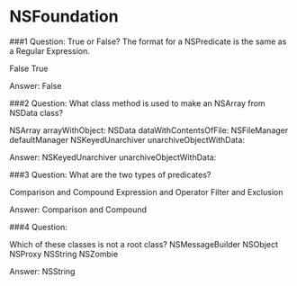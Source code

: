 NSFoundation
==

###1 Question:
True or False? The format for a NSPredicate is the same as a Regular Expression.

False
True

Answer: False

###2 Question:
What class method is used to make an NSArray from NSData class?

NSArray arrayWithObject:
NSData dataWithContentsOfFile:
NSFileManager defaultManager
NSKeyedUnarchiver unarchiveObjectWithData:

Answer: NSKeyedUnarchiver unarchiveObjectWithData:

###3 Question:
What are the two types of predicates?

Comparison and Compound
Expression and Operator
Filter and Exclusion

Answer: Comparison and Compound

###4 Question:

Which of these classes is not a root class?
NSMessageBuilder
NSObject
NSProxy
NSString
NSZombie

Answer: NSString